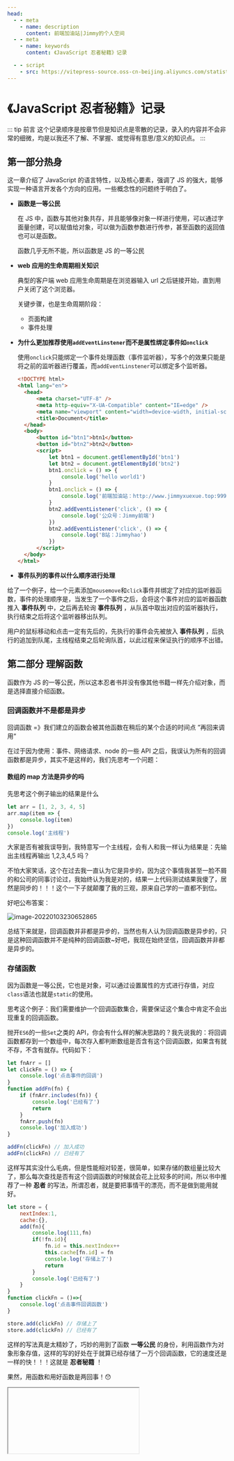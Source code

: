 ```yaml
---
head:
  - - meta
    - name: description
      content: 前端加油站|Jimmy的个人空间
  - - meta
    - name: keywords
      content: 《JavaScript 忍者秘籍》记录

  - - script
    - src: https://vitepress-source.oss-cn-beijing.aliyuncs.com/statistics.js
---
```


<script setup>
import Iframe from '../../../components/Iframe.vue'
</script>

# 《JavaScript 忍者秘籍》记录

::: tip 前言
这个记录顺序是按章节但是知识点是零散的记录，录入的内容并不会非常的细微，均是以我还不了解、不掌握、或觉得有意思/意义的知识点。
:::

## 第一部分热身

这一章介绍了 JavaScript 的语言特性，以及核心要素，强调了 JS 的强大，能够实现一种语言开发各个方向的应用。一些概念性的问题终于明白了。

- **函数是一等公民**

  在 JS 中，函数与其他对象共存，并且能够像对象一样进行使用，可以通过字面量创建，可以赋值给对象，可以做为函数参数进行传参，甚至函数的返回值也可以是函数。

  函数几乎无所不能，所以函数是 JS 的一等公民

- **web 应用的生命周期相关知识**

  典型的客户端 web 应用生命周期是在浏览器输入 url 之后链接开始，直到用户关闭了这个浏览器。

  关键步骤，也是生命周期阶段：

  - 页面构建
  - 事件处理

- **为什么更加推荐使用`addEventLinstener`而不是属性绑定事件如`onclick`**

  使用`onclick`只能绑定一个事件处理函数（事件监听器），写多个的效果只能是将之前的监听器进行覆盖，而`addEventLinstener`可以绑定多个监听器。

  ```html
  <!DOCTYPE html>
  <html lang="en">
  	<head>
  		<meta charset="UTF-8" />
  		<meta http-equiv="X-UA-Compatible" content="IE=edge" />
  		<meta name="viewport" content="width=device-width, initial-scale=1.0" />
  		<title>Document</title>
  	</head>
  	<body>
  		<button id="btn1">btn1</button>
  		<button id="btn2">btn2</button>
  		<script>
  			let btn1 = document.getElementById('btn1')
  			let btn2 = document.getElementById('btn2')
  			btn1.onclick = () => {
  				console.log('hello world1')
  			}
  			btn1.onclick = () => {
  				console.log('前端加油站：http://www.jimmyxuexue.top:999/')
  			}
  			btn2.addEventListener('click', () => {
  				console.log('公众号：Jimmy前端')
  			})
  			btn2.addEventListener('click', () => {
  				console.log('B站：Jimmyhao')
  			})
  		</script>
  	</body>
  </html>
  ```

- **事件队列的事件以什么顺序进行处理**

给了一个例子，给一个元素添加`mousemove`和`click`事件并绑定了对应的监听器函数，事件的处理顺序是，当发生了一个事件之后，会将这个事件对应的监听器函数推入 **事件队列** 中，之后再去轮询 **事件队列** ，从队首中取出对应的监听器执行，执行结束之后将这个监听器移出队列。

用户的鼠标移动和点击一定有先后的，先执行的事件会先被放入 **事件队列** ，后执行的追加到队尾，主线程结束之后轮询队首，以此过程来保证执行的顺序不出错。

## 第二部分 理解函数

函数作为 JS 的一等公民，所以这本忍者书并没有像其他书籍一样先介绍对象，而是选择直接介绍函数。

### 回调函数并不是都是异步

回调函数 =》我们建立的函数会被其他函数在稍后的某个合适的时间点 ”再回来调用“

在过于因为使用：事件、网络请求、node 的一些 API 之后，我误认为所有的回调函数都是异步，其实不是这样的，我们先思考一个问题：

#### 数组的 map 方法是异步的吗

先思考这个例子输出的结果是什么

```js
let arr = [1, 2, 3, 4, 5]
arr.map(item => {
	console.log(item)
})
console.log('主线程')
```

大家是否有被我误导到，我特意写一个主线程，会有人和我一样认为结果是：先输出主线程再输出 1,2,3,4,5 吗？

不怕大家笑话，这个在过去我一直认为它是异步的，因为这个事情我甚至一脸不屑的和公司的同事讨论过，我始终认为我是对的，结果一上代码测试结果我傻了，居然是同步的！！！这个一下子就颠覆了我的三观，原来自己学的一直都不到位。

好吧公布答案：

![image-20220103230652865](https://vitepress-source.oss-cn-beijing.aliyuncs.com/typoraimage-20220103230652865.png)

总结下来就是，回调函数并非都是异步的，当然也有人认为回调函数是异步的，只是这种回调函数并不是纯种的回调函数~好吧，我现在始终坚信，回调函数并非都是异步的。

### 存储函数

因为函数是一等公民，它也是对象，可以通过设置属性的方式进行存值，对应`class`语法也就是`static`的使用。

思考这个例子：我们需要维护一个回调函数集合，需要保证这个集合中肯定不会出现重复的回调函数。

抛开`ES6`的一些`Set`之类的 API，你会有什么样的解决思路的？我先说我的：将回调函数都存到一个数组中，每次存入都判断数组是否含有这个回调函数，如果含有就不存，不含有就存。代码如下：

```js
let fnArr = []
let clickFn = () => {
	console.log('点击事件的回调')
}
function addFn(fn) {
	if (fnArr.includes(fn)) {
		console.log('已经有了')
		return
	}
	fnArr.push(fn)
	console.log('加入成功')
}

addFn(clickFn) // 加入成功
addFn(clickFn) // 已经有了
```

这样写其实没什么毛病，但是性能相对较差，很简单，如果存储的数组量比较大了，那么每次查找是否有这个回调函数的时候就会花上比较多的时间，所以书中推荐了一种 **忍者** 的写法，所谓忍者，就是要把事情干的漂亮，而不是做到能用就好。

```js
let store = {
    nextIndex:1,
    cache:{},
    add(fn){
        console.log(111,fn)
        if(!fn.id){
            fn.id = this.nextIndex++
            this.cache[fn.id] = fn
            console.log('存储上了')
            return
        }
        console.log('已经有了')
    }
}
function clickFn = ()=>{
    console.log('点击事件回调函数')
}

store.add(clickFn) // 存储上了
store.add(clickFn) // 已经有了
```

这样的写法真是太精妙了，巧妙的用到了函数 **一等公民** 的身份，利用函数作为对象形象存值，这样的写的好处在于就算已经存储了一万个回调函数，它的速度还是一样的快！！！这就是 **忍者秘籍** ！

果然，用函数和用好函数是两回事！😯

<Iframe link="//player.bilibili.com/player.html?aid=680393211&bvid=BV1gS4y1T7E1&cid=477531971&page=1" />

### 关于 this

在我作为 JavaScript 开发者前期一直困扰着我，但随着自己的积累，慢慢的已经懂得了在不同场景下 this 的指向问题，最后通过忍者秘籍的总结，算是彻底搞明白了，this 指向在以下情况下将有所不同:

- 作为一个函数调用(function),直接被调用
- 作为一个方法(method)被调用
- 作为一个构造函数(constructor),被实例化
- 通过`apply()`、`call()`方法

#### 作为函数被调用

当函数作为普通函数被调用时，也分为两种情况

- 在非严格模式下，this 指向 `window`
- 在严格模式下,this 指向 `undefined`

```js
function show() {
	console.log('show:this', this)
}

show()

function strictShow() {
	'use strict'
	console.log('strictShow:this', this)
}

strictShow()
```

![image-20220107222840372](https://vitepress-source.oss-cn-beijing.aliyuncs.com/typoraimage-20220107222840372.png)

#### 作为方法被调用

当函数时作为一个对象的某个属性时,我们更加习惯称呼这个函数为方法。

当通过方法被调用时，this 指向的时方法的拥有者。

```js
let obj = {
	wx: '公众号:Jimmy前端',
	bilibili: 'Jimmyhao',
	docs: 'http://www.jimmyxuexue.top:999/',
	show1() {
		console.log('show1_this', this)
	},
	show2: function () {
		console.log('show2_this', this)
	},
	show3: () => {
		console.log('show3_this', this)
	},
}
obj.show1()
obj.show2()
obj.show3()
```

![image-20220107223419337](https://vitepress-source.oss-cn-beijing.aliyuncs.com/typoraimage-20220107223419337.png)

show1 的写法和 show2 的写法最终的效果是一样的,箭头函数的 this 指向的是它所处环境(它的上一级)的 this

#### 作为构造函数使用

一个构造函数在`new`的过程主要发生了以下几件事:

- 创建一个空对象
- 该空对象作为 this 参数传递给构造函数,从而成为构造函数的上下文
- 新构造的对象作为`new`运算符的返回值返回(**在构造函数显示返回对象时会有例外,返回的显示返回的对象**)

```js
function User() {
	this.wx = '公众号:Jimmy前端'
	this.bilibili = 'Jimmyhao'
	this.docs = '在线文档:http://www.jimmyxuexue.top:999/'
}

let Jimmy = new User()
console.log('jimmy', Jimmy)
```

![image-20220107224114932](https://vitepress-source.oss-cn-beijing.aliyuncs.com/typoraimage-20220107224114932.png)

##### 具体例外情况:

- 当构造函数本身返回的非对象时,this 走的还是正常初始化流程

  ```js
  function User() {
  	this.wx = '公众号:Jimmy前端'
  	this.bilibili = 'Jimmyhao'
  	this.docs = '在线文档:http://www.jimmyxuexue.top:999/'
  	return 1
  }
  let Jimmy = new User()
  console.log('jimmy', Jimmy)
  ```

  ![image-20220107224402543](https://vitepress-source.oss-cn-beijing.aliyuncs.com/typoraimage-20220107224402543.png)

- 当构造函数返回的是对象时,会忽略掉初始化的流程,直接将返回值作为 new 的结果进行返回

  ```js
  function User() {
  	this.wx = '公众号:Jimmy前端'
  	this.bilibili = 'Jimmyhao'
  	this.docs = '在线文档:http://www.jimmyxuexue.top:999/'
  	return {
  		name: 'Jimmyxuexue',
  		age: 22,
  	}
  }
  let Jimmy = new User()
  console.log('jimmy', Jimmy)
  ```

  ![image-20220107224445973](https://vitepress-source.oss-cn-beijing.aliyuncs.com/typoraimage-20220107224445973.png)

#### 通过 call 和 apply 显示修改 this

call 和 apply 是可以显示修改 this 绑定的,这两个方法也是开发中非常常用的方法,如果有阅读他人源码时会发现使用的更加之多,二者的具体区别在于:

- call 在修改 this 同时如果需要传参时单个单个传

  ```js
  let jimmy = {
  	wx: '公众号:Jimmy前端',
  	bilibili: 'Jimmyhao',
  	docs: '在线文档:http://www.jimmyxuexue.top:999/',
  }

  function show(...args) {
  	console.log(this, args)
  }

  show.call(jimmy, 1, 2, 3)
  ```

![image-20220107225038481](https://vitepress-source.oss-cn-beijing.aliyuncs.com/typoraimage-20220107225038481.png)

- apply 在修改 this 同时如果需要传参传递的是一个数组

  ```js
  let jimmy = {
  	wx: '公众号:Jimmy前端',
  	bilibili: 'Jimmyhao',
  	docs: '在线文档:http://www.jimmyxuexue.top:999/',
  }

  function show(...args) {
  	console.log(this, args)
  }

  show.apply(jimmy, [1, 2, 3])
  ```

  ![image-20220107225159819](https://vitepress-source.oss-cn-beijing.aliyuncs.com/typoraimage-20220107225159819.png)

- 如果不传参二者基本无区别

在过去我总是会吧 call 和 apply 两个弄混淆,但是现在有个比较方法的记法:我们可以这样想,apply 比 call 字母更多,所以需要传递更大的东西,数组肯定比单个元素能放的东西更多,所以 apply 传参数是通过数组的方式!

总结下来 this 的指向我们其实只要参考这几个公式,基本就能够像忍者一样非常稳健的找出 this 的所在了.

<Iframe link="//player.bilibili.com/player.html?aid=295567266&bvid=BV14F411v7Q2&cid=479910067&page=1" />

### 理解闭包

闭包在 JS 这门语言中真的算是一个八股文级别的知识点，大部分开发者包括我在内，都对闭包这个词存在着恐惧，但是其实我们日常的开发中，无时无刻不在使用这闭包，只是我们不知道！所以闭包的概念是非常重要的。如我们日常频繁使用的回调函数，本质都是闭包！

如果没有闭包，事情将会变得非常复杂 ----- 如果么有闭包，事件处理和动画等包含回调函数的任务，他们的实现将会变得复杂很多。

#### 简单的例子 - 利用闭包实现累加函数

```js
function addFn() {
	let count = 0
	return () => {
		return count++
	}
}
let add = addFn()
console.log(add()) // 0
console.log(add()) // 1
console.log(add()) // 2
```

以上便是闭包的一个非常简单的应用，大部分的函数，在执行之后都会因为 JS 的垃圾回收机制清空掉一些定义的变量，但是大家发现没有，这个例子的 `count` 值被神奇的记录下来了，而且还一直存在！！！

因为 js 使用的是 **词法作用域** ，所谓词法作用域，也就是说一个函数或者变量的所在作用域是在书写函数的时候就定下来的，而不管这个函数具体在哪里执行，它都可以访问定义这个函数时候所在作用域的一些值。！！！

也正是因为函数是 JS 的一等公民，允许某个函数已返回值或者传参的形式传入，这就导致函数执行位置和定义函数时所在的位置不同，这时候，闭包就产生了！

#### 使用闭包封装私有变量

原生的 JS 是不支持私有变量的，但是通过闭包，我们可以实现一个很接近的私有变量。

```js
function User() {
	let fans = 0
	this.getFans = () => {
		return fans
	}
	this.addFans = () => {
		fans++
	}
}

let jimmy = new User()
console.log(jimmy.fans) // undefined
jimmy.getFans() // 0
```

getFans 和 addFans 由于作用域规则它是可以访问函数内部的 fans 这个变量的，且只有在构造器内部才能访问它，我们通过使用 jimmy.getFans()本质上也是把函数在外部进行调用了，调用区域和定义的区域发生了差异，这时候闭包就会产生。并且只要这个函数存在，其内部的闭包就会一直存在！！！

#### 回调函数本质上也是闭包

```html
<div id="box">hello world</div>
<script>
	function animate(elementId) {
		let elem = document.getElementById(elementId)
		let tick = 0
		let timer = setInterval(() => {
			if (tick < 100) {
				elem.style.left = elem.style.top = tick + 'px'
				tick++
			} else {
				clearInterval(timer)
			}
		}, 10)
	}
	animate('box1')
</script>
```

这里 setInterval 的第一个参数传递的是一个回调函数，每次执行都会生成一个闭包，基于闭包，使得回调函数中可以访问到前面定义的 elem tick 这些变量。

也可以这么理解，回调函数的词法作用域能够访问 elem tick 这些变量的，所以回调函数无论被谁调用，在哪儿调用，都能访问到闭包这个区域的作用域上的变量。

如果没有闭包，我们的代码可能就要这么写

```html
<div id="box">hello world</div>
<script>
	function animate(elementId) {
		let timer = setInterval(() => {
			if (tick < 100) {
				// 如果没有了闭包，说明没有了存储值的能力，所以回调函数每次使用都得重新获取一次值，效率非常之低效
				let elem = document.getElementById(elementId)
				let tick = 0
				elem.style.left = elem.style.top = tick + 'px'
				tick++
			} else {
				clearInterval(timer)
			}
		}, 10)
	}
	animate('box1')
</script>
```

#### 总结

一道经典的闭包面试题：

**闭包的作用**

- 变量长期驻扎在内存当中（一般函数执行完毕，变量和参数会被销毁）
- 避免全局变量的污染

**闭包的另外一面**

- 闭包会记住作用域链的全部信息，因此我们不能过度使用。过度使用也会造成性能和效率问题

<Iframe link="//player.bilibili.com/player.html?aid=978133698&bvid=BV1144y15786&cid=485019585&page=1" />

### 未来的函数：生成器

普通的函数，从头运行到尾，最多只会生成一个值。因为普通函数最多只有一个 return

过去我也看了蛮多 JS 类书籍，看到生成器这一块只是学习了它的 API，发现自己在工作中似乎是没有能够使用生成器函数的场景，使用到的还是基于生成器封装的`async await`之类的高级 API，以致于我在怀疑这一块需要深入了解吗？应付面试应该就可以了吧

但是！我看到了这本书上的一句对我来说“惊天动地”的一句话：“生成器经常被作为一种古怪不常用的语言特性，**普通水平**的程序员一般不会使用这个特性。”，这个普通水平好似千斤，重重的压在了我的心头。

#### 生成器的基本知识

生成器在执行时并不会和普通函数一样执行函数内部的内容，生成器函数在执行之后会返回一个迭代对象。而迭代对象内部其实是有`next()`、`throw()`方法的。

迭代器：**iterator**

```js
function* Book() {
	console.log('comming!')
	yield 'bilibili：Jimmyhao'
	yield '公众号：Jimmy前端'
}
let jimmy = Book()
console.log('jimmy', jimmy)
```

![image-20220115140103539](https://vitepress-source.oss-cn-beijing.aliyuncs.com/typoraimage-20220115140103539.png)

我们通过 next 方法来迭代

```js
jimmy.next() // {value: 'bilibili：Jimmyhao', done: false}
jimmy.next() // {value: '公众号：Jimmy前端', done: false}
jimmy.next() // {value: undefined, done: true}
```

迭代器每次执行都会返回一个含有迭代信息的对象，分别是值和是否结束的状态。

for-of 循环其实是遍历迭代器的，之所以数组可以使用 for-of，对象不能使用 for-of，是因为数组内部含有 iterator 属性，而对象没有

![image-20220115140610327](https://vitepress-source.oss-cn-beijing.aliyuncs.com/typoraimage-20220115140610327.png)

#### 生成器的特点

每当生成器生成（迭代）一个值后，生成器就会非阻塞的挂起，随后耐心的等待下次迭代请求的到达

**使用 yield 操作符将执行权交给另外一个生成器**

```js
function* AboutMe() {
	yield 'bilibili:Jimmy前端'
	yield* Others()
	yield '公众号：Jimmy前端'
}
function* Others() {
	yield '在线文档：http://www.jimmyxuexue.top:999/'
}

for (let msg of AboutMe()) {
	console.log(msg)
}
```

![image-20220115141233022](https://vitepress-source.oss-cn-beijing.aliyuncs.com/typoraimage-20220115141233022.png)

在迭代器上使用 `yield*` 操作符，程序会跳转到另外一个生成器上执行，当然这个过程也是处于非阻塞的挂起执行

#### 用生成器生成 ID 序列

```js
function* IdGenerator() {
	let id = 0
	while (true) {
		yield ++id
	}
}
const idIterator = IdGenerator()
let obj1 = { id: idIterator.next().value, msg: 'bilibili：Jimmyhao' }
let obj2 = { id: idIterator.next().value, msg: '公众号：Jimmyhao' }
let obj3 = {
	id: idIterator.next().value,
	msg: '在线文档：http://www.jimmyxuexue.top:999/',
}
```

![image-20220115142530003](https://vitepress-source.oss-cn-beijing.aliyuncs.com/typoraimage-20220115142530003.png)

第一眼看是不是也被惊艳到了！居然写出了`while(true){}`这种死循环的操作，在普通函数内部肯定不能这样写的，但是因为是生成器函数，每次请求都会非阻塞的挂起，所以这样写一点问题都没有。

而且这样写的另外一个好处是生成器中包含一个局部变量 id，代表 ID 计数器，这个 id 仅能生成器访问，所以不用担心会有人不小心修改其他代码而不小心改掉了 id 的数值，而且如果有另外的逻辑需要计数操作，只需要再次初始化一个迭代器就可以了。！

#### 与生成器交互

我们可以与生成器进行交互，交互方式就是通过使用 next()方法迭代时进行传值，yield 负责接受值，如：`next('Jimmy')`

```js
function* Message(name) {
	const msg = yield 'hello' + name
	if (msg === 'xuexue') {
		console.log('msg is xuexue')
	}
	yield 'hello' + name
}

let jimmy = Message('jimmy')
jimmy.next()
jimmy.next('xuexue')
```

![image-20220115143706586](https://vitepress-source.oss-cn-beijing.aliyuncs.com/typoraimage-20220115143706586.png)

这里如果没有理解 yield 交互的同学一定会很懵逼。第一次执行 next 的时候输出结果是 hellojimmy 这个没什么问题，不理解的地方主要是第二次执行`next('xuexue')`的时候，其实当 next 传值进行交互的时候，迭代位置的 yield 后面的整个内容看成形参，next 传的值作为实参，在这个例子中，`yield ('hello'+name)`中的 `('hello'+name)`是形参，`next('xuexue')`中的 xuexue 是实参，所以会输出`msg is xuexue`

#### 总结

生成器函数真的很有用，主要是它能无阻塞的挂起函数，等到合适的时候再恢复函数执行，执行结束之后继续挂起，这个太棒了，非常的适合 js 这种需要大量使用异步的语言。像 async await 就是它的语法糖。目前我还知道的就是 react 的状态管理 dva 就是需要手动写生成器函数。

<Iframe link="//player.bilibili.com/player.html?aid=593205697&bvid=BV13q4y117RG&cid=485422553&page=1" />

## 第三部分 钻研对象

现在已经了解的函数的来龙去脉，下面将深入研究对象的特性！

### 使用 getter 和 setter 控制对象对象访问

getter 和 setter 可以使用多种方式进行定义

**使用对象字面量定义**

```js
const userObj = {
	names: ['Jimmy', 'xuexue', 'Jack'],
	get firstUser() {
		console.log('这里获取了这个数据，上报！')
		return this.names[0]
	},
	set firstUser(user) {
		if (typeof user !== 'string') {
			console.error('类型错误')
			return
		}
		this.namse[0] = user
	},
}
console.log(obj.firstUser)
obj.firstUser = 123
console.log(obj.firstUser)
```

**使用 Object.defineProperty 定义 getter 和 setter**

以下这个是例子是定义私有变量的例子，有很多的框架的源码都会采用这种方式来定义私有变量的，所以这种命名方式看起来会特别的亲切。以上的例子还使用了闭包的概念。

```js
function User() {
	let _level = 0
	Object.defineProperty(this, 'skillLevel', {
		get: () => {
			console.log('这里获取了这个数据，上报!')
			return _level
		},
		set: value => {
			if (typeof value !== 'number') {
				console.log('类型错误')
				return
			}
			_level = value
		},
	})
}
```

#### 计算属性、数据上报、类型校验

以上的两个例子我们分别使用 getter 和 setter 做到了 **数据上报**、**数据校验**，getter 的一个我认为更加重要作用是 **计算属性** 的应用。

```js
const Person{
    surname:'张',
    subname:'翼德',
    get fullName(){
        return this.surname+this.subname
    },
    getFullName(){
        return this.surname+this.subname
    }
}
```

以上的例子就非常好的能够展示 getter 作为计算属性时的好处，虽然 fullName 属性和 getFullName 方法最后返回的内容是一样的，但是一个是属性，另外一个是方法，而 fullname 顾名思义更像是属性，应该要使用的是计算属性的方式来进行定义的

<Iframe link="//player.bilibili.com/player.html?aid=765914854&bvid=BV1br4y1e7WL&cid=491739984&page=1" />

### 使用代理控制访问

代理可以实现 getter 和 setter 的以上的所有内容，上面的 getter 和 setter 是属性级别的拦截，代理是对象级别的拦截！功能更加强大。

#### 使用代理记录日志

```js
let user = { name: 'Jimmy' }

function makeProxy(target) {
	return new Proxy(target, {
		get: (target, key) => {
			console.log('这里获取了这个数据，上报!')
			return target[key]
		},
		set: (target, key, value) => {
			if (typeof value !== 'string') {
				console.log('类型错误')
				return
			}
			target[key] = value
		},
	})
}
```

以上这个例子实现了日志、类型检测，这个的好处在于这是个通用的监听，及时这个对象有 100 个 1000 个也是一样的，而如果是普通的、getter、setter 写法就得写出特别特别长的数据监听代码了。

#### 使用代理检测性能

使用代理可以在不修改原函数代码的情况来，进行及评估一个函数的调用性能！

```js
// 检测一个数是否是素数
function isPrime(number) {
	if (number < 2) return false
	for (let i = 2; i < number; i++) {
		if (number % 2 === 0) return false
	}
	return true
}

let isPrimeProxy = new Proxy(isPrime, {
	apply: (target, thisArg, args) => {
		console.time('isPrime')
		const result = target.apply(thisArg, args)
		console.timeEnd('isPrime')
		return result
	},
})

isPrimeProxy(1299827)
```

这个例子真是太酷了，过去用到的只有 get 和 set，知道有 apply，但是不知道原来还能这么进行使用。其实除了这个代理还有很多其他的拦截，在红宝书上有非常详细的介绍。

#### 使用代理实现负数组索引

像 Python 这门语言，它的数组是支持负索引的，有负索引能够非常方便的放我们访问元素，我们也可以使用代理来简单的实现一下。

```js
function createNegativeArrayProxy(array) {
	if (!Array.isArray(array)) {
		return new TypeError('不是数组类型')
	}
	return new Proxy(array, {
		get: (target, index) => {
			index = +index // 相对巧妙的转类型
			return target[index < 0 ? target.length + index : index]
		},
		set: (target, index, value) => {
			index = +index
			return (target[index < 0 ? target.length + index : index] = val)
		},
	})
}

const users = ['Jimmy', 'xuexue', 'Jack']
let proxyUser = createNegativeArrayProxy(users)
console.log(users[-1])
console.log(proxyUser[-1])
```

这个例子其实也可以使用 getter 和 setter 来实现的。通过代理也来实现一遍。

#### 总结

使用 getter 和 setter 和代理可以做非常多事情，因为其相当于能够让我们在存值和取值的时候做一些事情，vue 的响应式的核心不就是通过这个实现的吗！

代理因为是 ES6 的东西，所以相对会有一些兼容性，但是还好，性能是比 Object.defineProperty 高很多的，但是因为创建了一些代理对象，所以和原生的比较性能还是会缺失一点，但是能让我们做更多的事情也值得。

<Iframe link="//player.bilibili.com/player.html?aid=850895481&bvid=BV18L4y1t7is&cid=492562165&page=1" />

### 数组

之所以把数组放到这里是因为 JS 中大部分东西皆是对象，数组也不例外。虽然这样会产生诸多不好的副作用，主要是性能方面，但是也有很好的方面，比如数组可以访问方法，与其他对象一样，这样使用起来就特别方便。

#### 数组是对象的优势

**C 版本**

```c
#include <stdio.h>
#include <math.h> // 涉及数学运算，就得引入一些其他库函数，Number

int main ()
{
   printf("值 8.0 ^ 3 = %lf\n", pow(8.0, 3));

   printf("值 3.05 ^ 1.98 = %lf", pow(3.05, 1.98));

   return(0);
}
```

C 语言需要使用一些工具库必须单独引入，因为数组就是数组，本质上不是对象，所以不能像 JS 一样访问原型方法。

**JavaScript 版本**

```js
let arr = [1,2,3,4,5]
console.log(arr.sort((a,b)=>a-b)
```

因为 JS 数组本质上是对象，所以可以使用对象原型链上的一些属性和方法，这个就是优势！一些常用的好用的工具方法直接被封装到数组的构造函数原型上了，可以直接使用。

#### 数组重要的方法

数组的方法越来越多，功能也越来越强大了，这里记录的只是单纯对于我来说，非常容易搞混乱的方法。

**数组两端添加、删除元素**

- push：在数组末尾添加元素
- unshift：在数组开头添加元素
- pop：在数组末尾弹出元素
- shift：在数组开头弹出元素

push=>pop 在尾部进行操作、unshift 和 shift 在数组头部操作，这个我比较容易混乱，会忘记哪个是添加哪个是删除，后面想了一个办法，和尾部操作一样，字母更多的那个是添加元素，更少的是删除元素。

**从性能考虑，在数组头部操作更消耗性能还是尾部更消耗性能**

这是一道经典的面试题，答案是在数组头部操作更消耗性能，因为数组在内存中存储的位置是顺序存储的，如果是头部发生改变，那么剩下的元素的位置都会发生调整，而如果是尾部则不会发生调整。

**在数组任意位置添加、删除元素**

这里主要使用的是数组的另外一个强大的方法`splice`，该方法会修改原数组，且会将删除的内容以数组的形式返回！

- 单传递两个参数，代表删除！

  ```js
  let users = ['jimmy', 'xuexue', 'jack', 'henry']
  let removeItems = users.splice(1, 2)
  console.log(removeItems) // ['xuexue', 'jack']
  console.log(users) // ['jimmy', 'henry']
  ```

  以上这个例子表示的是，从数组索引为 1 的位置开始函数，删除两个元素！

- 当传递多个参数，可以表示插入

  ```js
  let users = ['jimmy', 'xuexue', 'jack', 'henry']
  let removeItems = users.splice(1, 2, 'makbaka', 'woxodixi')
  console.log(removeItems) // ['xuexue', 'jack']
  console.log(users) // ['jimmy', 'makbaka', 'woxodixi', 'henry']
  ```

  以上这个例子表示的是，从数组索引为 1 的位置开始函数，删除两个元素！之后再插入 makbaka、woxodixi 这两个元素。这个就有一些细节了！

  - removeItems 只会返回被删除的元素，插入的元素不会添加进去
  - 如果是在中间插入，那么之后的元素的索引会往后移动。如：henry 就会变成数组的最后一个

<Iframe link="//player.bilibili.com/player.html?aid=338405532&bvid=BV14R4y1u7QX&cid=493329256&page=1" />

### Map

map 通常称为字典。当我们需要处理一类映射关系集合时，在 JS 中、Map 才是最佳的使用工具。

#### 别把对象当作 Map

比如我们需要处理一个翻译字典，我的第一想法也是使用对象，因为对象用起来太方便和简单了，但是这会有问题的！！！

**会触发原型链查找**

```js
let dictionaries = {
	ja: {
		'Ninjas for hire': '一段日文',
	},
	zh: {
		'Ninjas for hire': '忍者出租',
	},
}
console.log(dictionaries.ja['constructor']) // ƒ Object() { [native code] }
```

问题已经很明显的暴露出来了，我们访问`ja`对象里面不存在的`constructor`这个英文对应的翻译，按道理字典中没有这个文字应该返回`undefind`才是理想情况，但是却返回了`ƒ Object() { [native code] }`。这个是因为`constructor`是原型对象的属性之一，所以会到原型链上寻找，这个就是罪魁祸首。

**key 会被静默转成字符串**

```html
<div id="first"></div>
<div id="second"></div>
<script>
	let first = document.getElementById('first')
	let second = document.getElementById('second')
	let map = {}
	map[first] = { data: 'firstElement' }
	map[second] = { data: 'secondElement' }
	console.log(map[first]) // {data: 'secondElement'}
</script>
```

`map[first]`返回的怎么不是{data:'firstElement'}呢？我们再打印一下 map 会发生，map 存的实际上是

```js
{
  [object HTMLDivElement]: {data: 'secondElement'}
}
```

原来不管是存 first 还是 second，对象都会把 key 转正字符串，DOM 对象会被静默的转成`[object HTMLDivElement]`，所以本质上是存到同一个 key 上了。这就是对象的一个缺点。

争对以上的两个缺点，所以 map 就能完美的解决。

- map 支持对象类型作为 key
- map 封装 has 方法，不会触发原型链的查找

```js
let map = new Map()
const currentUrl = location.href
const firstLink = new URL(currentUrl)
const secondLink = new URL(currentUrl)
map.set(firstLink, { text: 'first' })
map.set(secondLink, { text: 'scond' })
console.log(map.has('constructor')) // false
console.log(map.get(firstLink)) //{text: 'first'}
console.log(map.get(secondLink)) //{text: 'scond'}
```

以上的例子可以看出：

- 没有触发原型链查找
- 支持了对象作为 key 进行存储

<Iframe link="//player.bilibili.com/player.html?aid=253569873&bvid=BV1NY411t7zw&cid=494088565&page=1" />

### Set

map 是对标对象的一种类型，set 是对标数组的一种类型，set 是一种集合，集合中的每个元素都是唯一的。set 也能避免访问原型链的风险。

#### 并集、交集、差集

使用 set 可以非常快速的实现并集、交集、差集的操作！

**并集**

```js
let user1 = ['jimmy', 'xuexue', 'henry']
let user2 = ['henry', 'Jack']
const warriors = new Set([...user1, ...user2])
console.log(warriors) // Set(4) {'jimmy', 'xuexue', 'henry', 'Jack'}
```

**交集**

```js
let user1 = new Set(['jimmy', 'xuexue', 'henry'])
let user2 = new Set(['henry', 'Jack'])
const intersection = new Set([...user1].filter(user => user2.has(user)))
console.log(intersection) // Set(1) {'henry'}
```

**差集**

```js
let user1 = new Set(['jimmy', 'xuexue', 'henry'])
let user2 = new Set(['henry', 'Jack'])
const intersection = new Set([...user1].filter(user => !user2.has(user)))
console.log(intersection) // Set(2) {'jimmy', 'xuexue'}
```

#### 总结

map 和 set 是更加优秀的类型，避免了一些相对恶心的场景出现，而且也封装了更加优雅的 API，因为其是集合类型，所以是支持 for-of 迭代的！

这个是属于一定要掌握的内容，很多大神已经在使用了，比如 vue3 的源码，都是用到了 set 和 map 这些数据类型了。

<Iframe link="//player.bilibili.com/player.html?aid=978568479&bvid=BV1X44y1s7AC&cid=495411669&page=1" />

### 正则表达式

正则表达式是一个效率神器，虽然很多开发者（包括我在内）不用正则表达式额能顺利的完成工作，诚然，如果不适用正则表达式，很多情况下就无法使用 JS 优雅的解决问题。JS 也是每一个忍者特工的 **必备武器**！

正则其实也是体验一个程序员编程能力的，我们可以发现哪些大牛，尤其是年龄相对大一点的程序员，他们的正则能力都是十分扎实的，所以正则一定得学好，不说特别牛吧，起码得会用，不要每次都去查文档再用。

#### 为什么要使用正则

一个 demo，快速理解为什么要使用正则：

验证美国邮政编码，格式为：99999-9999。

**不使用正则**

```js
function isThisZipCode(candidate) {
	if (typeof candidate !== 'string' || candidate.length != 10) return false
	for (let n = 0; n < candidate.length; n++) {
		let c = candidate[n]
		switch (n) {
			case 0:
			case 1:
			case 2:
			case 3:
			case 4:
			case 6:
			case 7:
			case 8:
			case 9:
				if (c < 0 || c > 9) {
					return false
				}
				break
			case 5:
				if (c !== '-') {
					return false
				}
				break
		}
	}
	return true
}

console.log(isThisZipCode('99999-9999'))
```

**使用正则**

```js
function isThisZipCode(candidate) {
	return /^\d{5}-\d{4}$/.test(candidate)
}

console.log(isThisZipCode('99999-999'))
```

两者一对比，区别出来了吧，使用正则我们能够使用极其少的代码非常优雅的实现我们想要的效果，这就是忍者的操作！

#### 修饰符

| 符号 | 含义                                     |
| ---- | ---------------------------------------- |
| i    | 不区分大小写                             |
| g    | 全局匹配（默认匹配到一个就会终止）       |
| m    | 多行匹配（这个对 textarea 特别有用）     |
| y    | 粘性匹配（试图从最后一个匹配的位置开始） |
| u    | 允许使用 unicode 转义符                  |

#### 术语&操作符

**精确匹配、匹配字符集、起止符号**

| 符号  | 含义                                                    |
| ----- | ------------------------------------------------------- |
| []    | 字符集操作符号，如[abc]表示匹配 abc 中任意一个          |
| [^]   | 反向字符操作符号，如`[^abc]`表示匹配除了 abc 的任意字符 |
| [a-z] | 表示匹配字母 a 到 z 的字符。也可以是`[1-9]` `[A-Z] `    |
| ^     | 开始符号，如/^test/表示匹配 test 开头的字符             |
| $     | 结束符号，如/test$/表示匹配 test 结束的的字符           |
| \|    | 表示或，如/a\|b/表示匹配 a 或 b                         |

**重复匹配**

| 符号 | 含义                                                                                   |
| ---- | -------------------------------------------------------------------------------------- |
| ?    | 出现 0 次或一次                                                                        |
| +    | 出现 1 次或多次                                                                        |
| \*   | 出现 0 次或多次                                                                        |
| {}   | 自定义重复次数，如{2,10}表示出现 2 次到 10 次、{4}表示出现 4 次、{4,}表示至少出现 4 次 |

**贪婪模式与非贪婪模式**

这些重复匹配的运算符都是可以支持贪婪和非贪婪模式的，默认是贪婪模式的。

贪婪：尽可能匹配最多的东西。

在运算符后面添加一个 **？**即可开启非贪婪模式。

如字符串 aaa 使用/a+/进行匹配会将三个 a 都匹配到，而我们使用/a+?/可以禁止贪婪模式，只会匹配到一个 a

**预定字符集与元字符**

| 符号 | 含义                                                    |
| ---- | ------------------------------------------------------- |
| \t   | 水平制表符号。即 tab                                    |
| \b   | 空格                                                    |
| \r   | 回车符                                                  |
| \f   | 换页符                                                  |
| \h   | 换行符                                                  |
| .    | 匹配除换行符以外的任意字符                              |
| \d   | 匹配任意十进制数字，即[0-9]                             |
| \D   | 匹配除了十进制数字以外的任意字符，即`[^0-9]`            |
| \w   | 匹配任意字母、数字、下划线，即[0-9a-zA-Z_]              |
| \W   | 匹配除了字母、数字、下划线以外的字符，即`[^0-9a-zA-Z_]` |
| \s   | 匹配任意空白符（包括空格、制表、换页符等等）            |
| \S   | 匹配除了空白符以外的任意字符                            |
| \b   | 匹配单词边界                                            |
| \B   | 匹配非单词边界（单词内部）                              |

#### 捕获匹配的片段

一个很好的例子：

利用正则捕获 CSS 的 transform 属性

```html
<div id="square" style="transform: translateY(15px)"></div>
<script>
	function getTranslateY(element) {
		const transformValue = element.style.transform
		if (transformValue) {
			const match = transformValue.match(/translateY\(([^\]]+)\)/)
			return match ? match[1] : ''
		}
		return ''
	}
	let square = document.getElementById('square')
	console.log(getTranslateY(square)) // 15px
</script>
```

match 方法是 String 对象的方法，match 的返回的结果是一个数组，其数组的第一项是匹配的整个内容，第二个是原子组（括号分组）匹配到的内容。

咋一看`/translateY\(([^\]]+)\)/`好像很复杂，但是拆开看还好，首先就是 translateY 这个是全量匹配，之后就是原子组中的内容，这里使用到了`\(\)`来转义括号，内部再进行匹配除了右括号的内容，就可以获取到内部的值了！

**match 方法在全局模式和非全局模式下的区别**

上个例子知道了 match 方法非常的好用，但是也说了 match 的返回的结果是一个数组，其数组的第一项是匹配的整个内容，第二个是原子组（括号分组）匹配到的内容。但是其实这个是非全局匹配下的情况才是这样返回的，如果是全局匹配（加了 g），其返回任然是一个数组，且返回全部匹配结果，不会有原子组捕获的结果！

- 非全局模式

  ```js
  const html = "<div class='test'><b>hello</b> <i>world!</i></div>"
  const reg1 = /<(\/?)(\w+)([^>]*?)>/
  const result = html.match(reg1)
  console.log(result[0]) // <div class='test'>
  console.log(result[1]) // ''空
  console.log(result[2]) // div
  console.log(result[3]) // class='test'
  ```

  因为是非全局模式，所以会这个正则匹配到`<div class='test'>`就会结束匹配，match 返回的数组第一项的结果就是这个值。

  因为正则有三个原子组，所以接下来的数组的第一项、第二项、第三项就是原子组匹配的内容。

  这个是在非全局模式，所以 match 的结果会对原子组的匹配做一次收集！！！！

- 全局模式

  ```html
  const html = "
  <div class="test"><b>hello</b> <i>world!</i></div>
  "; const reg1 = /<(\/?)(\w+)([^>]*?)>/g; const result = html.match(reg1);
  console.log(result[0]); //
  <div class="test">
  	console.log(result[1]); //
  	<b> console.log(result[2]); // </b> console.log(result[3]); //
  	<i> console.log(result[4]); // </i> console.log(result[5]); //
  </div>
  ```

  因为是全局模式，所以 match 不会匹配到一个就停止匹配，而是会继续的向下进行匹配，这个模式下 match 的结果是一个数组，数组的每一项代表的就是全局匹配到的每一项。就不会有非全局模式下对原子组内容的收集了！！！

**exec**

有时候我们就想在全局匹配模式下又能收集原子组的匹配内容，这时候就可以使用正则 exex 方法，该方法会保留上次调用的结果，每次调用都会是下次匹配以及捕获的结果。

```js
const html = "<div class='test'><b>hello</b> <i>world!</i></div>"
const reg1 = /<(\/?)(\w+)([^>]*?)>/g
let match,
	nums = 0
while ((match = reg1.exec(html)) !== null) {
	console.log(match)
	console.log(match[0])
	console.log(match[1])
	console.log(match[2])
	console.log(match[3])
	nums++
}
console.log('总数', nums) // 6
```

#### 反向引用

使用反向引用快速实现单词的转写

```js
let str = 'fontFamily'
console.log(str.replace(/([A-Z])/g, '-$1').toLocaleLowerCase()) //font-family
```

在使用 replace 方法时，我们使用`$1`或者`\1`，就可以表示第一个原子组匹配到的内容，这个就是反向引用，非常优雅的就能解决问题！

#### 未捕获的分组

因为原子组在使用的时候一般情况下都会帮我们收集一次捕获内容，有时候我们并不想收集捕获内容，因为这个收集的过程也是会消耗性能的，所以我们可以使用`(?:)`的形式组织模式收集的方式：

**正常使用**

```js
let pattern = /((ninja-)+)sword/
let str = 'ninja-ninja-sword'
let result = str.match(pattern)

console.log(result.length) // 3
console.log(result[0]) // ninja-ninja-sword
console.log(result[1]) // ninja-ninja-
console.log(result[2]) // ninja-
```

**使用(?:)禁止分组**

```js
let pattern = /((?:ninja-)+)sword/
let str = 'ninja-ninja-sword'
let result = str.match(pattern)

console.log(result.length) // 2
console.log(result[0]) // ninja-ninja-sword
console.log(result[1]) // ninja-ninja-
```

两者的区别就在于，其内层的圆括号编程了一个被动表达式，只有外层的圆括号会被分组和创建捕获！

**案例**

```js
let reg = /(?:ninja)-(trick)?-\1/
let str1 = 'ninja-trick-trick'
let str2 = 'ninja-'
let str3 = 'ninja-trick-ninja'

console.log(reg.test(str1)) // true
console.log(reg.test(str2)) // false
console.log(reg.test(str3)) // false
```

这个例子就特别好理解了，`\1`表示和第一个分组的内容取一样的内容，按道理第一个分组应该是`(?:ninja)`，但是这个括号的内容是`(?:)`也就是屏蔽分组捕获，所以最终这个`\1`表示的是`(trick)`。

#### 其他案例

- 将`foo=1&foo=2&blah=a&foo=3&blah=b`转换为`foo=1,2,3&blah=a,b`

  ```js
  function compres(source) {
  	const keys = {}
  	source.replace(/([^=&]+)=([^&]*)/g, (full, key, value) => {
  		keys[key] = [keys[key] ? keys[key] + ',' : ''] + value
  		return ''
  	})

  	const result = []
  	for (let key in keys) {
  		result.push(key + '=' + keys[key])
  	}
  	return result.join('&')
  }

  console.log(compres('foo=1&foo=2&blah=a&foo=3&blah=b')) // foo=1,2,3&blah=a,b
  ```

#### 总结

正则的内容真的太多了，学起来并不是一两天甚至几个月的事情，主要这玩意儿涉及的一些知识点真的很多，稍微用不到就会忘记，真如我是看了至少三遍的正则，还是不会用，所以我的目标是以后在可以使用正则的场景都逼自己使用正则，而不是停留在舒适区使用其他方式完成需求。

<Iframe link="//player.bilibili.com/player.html?aid=808614286&bvid=BV1734y127yt&cid=497081546&page=1" />

### 代码模块化

组织良好的代码总是比庞大的代码更容易理解和维护，所以这个就诞生了模块化，相对于前端来说我们平时可能更加注重 **组件化** 但是我们在实现组件化的代码的时候，也在潜移默化的写研究的 **模块化** 在想着，哪里的代码能进行封装，方便下次复用......

模块是比对象和函数更大的代码单元，可以极大的提高应用程序的开发效率。

#### 历史问题

在 ES6 之前 JS 官方并没有给出模块化的技术，但是因为模块化实在是太重要了，一些大牛人员就自己基于 JS 的 **对象、立即执行函数、闭包** 开发出了模块化技术，**AMD** 和 **CommonJS** 就是典型的解决方案！

#### 自己实现一个模块

前面说了，我们可以自己基于 **对象、立即执行函数、闭包** 实现一个模块！

```js
const mouseCounterModule = (function () {
	let numCount = 0
	const handleClick = () => {
		alert(++numCount)
	}
	return {
		countClick: () => {
			document.addEventListener('click', handleClick)
		},
	}
})()
```

以上就是我们创建了一个模块，因为立即执行函数，返回了一个对象，对象引用了一个函数内部的方法，形成了闭包，所以立即执行函数内部的值会一直存在，不会被外界的一些变量所污染。

我们立即执行函数返回的那个对象，就是模块的接口

**扩展模块（模块之间相互使用）**

```js
const mouseCounterModule = (function () {
	let numCount = 0
	const handleClick = () => {
		alert(++numCount)
	}
	return {
		countClick: () => {
			document.addEventListener('click', handleClick)
		},
	}
})()

// 这下面的代码时重点！！！！
;(function (module) {
	let numScroll = 0
	const handleScroll = () => {
		alert(++numScroll)
	}
	module.countScroll = handleScroll
})(mouseCounterModule)

mouseCounterModule.countScroll()
```

我们使用扩展模块也是需要使用到 **对象、立即执行函数、闭包** 因为 module 本身就是对象，所以可以给模块上添加属性来实现扩展，之所以要使用闭包和立即执行函数是为了防止变量的全局污染！！！

我们可以看到自己写的模块其实也有缺点：

- 扩展方法是在完全独立的作用域中扩展的，闭包之间无法相互访问
- 并不是基于文件的，也是不好维护。

#### AMD

AMD 的 A 代表的是`async`,所以 AMD 是加载模块是异步加载的，因为这个，所以 AMD 是明确基于浏览器的，因为浏览器加载文件一定要是异步的，如果是同步加载必定会造成或多或少的阻塞。

**AMD 代码**

```js
define('mouseCountrModule', ['jQuery'], $ => {
	let numClick = 0
	const handleClick = () => {
		alert(++numClick)
	}
	return {
		countClick: () => {
			$(document).on('click', handleClick)
		},
	}
})
```

AMD 提供 **define** 函数用于定义一个模块，并传递三个参数：

- 模块名称
- 依赖的其他模块
- 初始化模块的工厂函数

工厂函数会在依赖其他的模块都下载好之后执行，所以工厂函数的形参是能够拿到其他模块导出的变量的。

AMD 具有以下的优点：

- 移动依赖处理，无需考虑依赖加载的顺序
- 异步加载，避免阻塞
- 在同一个文件中可以定义多个模块

#### CommonJS

CommonJS 设计面向的是通用 JS 环境，普遍的被使用在 NodeJS 中，有 NodeJS 开发经验的同学肯定知道，CommonJS 模块是基于文件的，且文件是同步加载的（也因为这个所以不适合用在浏览器，会发生阻塞）但是在服务端这个是一点问题都没有。

```js
// a.js
const $ = require('jQuery')
let numClick = 0
const handleClick = () => {
	alert(++numClick)
}

module.exports = {
	countClick: () => {
		$(document).on('click', handleClick)
	},
}

// b.js
const mouseClickModule = require('a.js')
mouseClickModule.countClick()
```

CommonJS 具有以下优势：

- 语法简单。只要定义`module` `module.exports` `exports` 即可，完全可以自己手动实现一个简单的版本
- Node.JS 的默认模块格式，所以我们可以使用 npm 市场上众多的包

#### UMD

umd 的语法有点复杂，它是同时支持 amd 和 CommonJS 的，这个在我学习 webpack 打包项目的时候有专门的一个配置项是配置这个打包之后的格式，可以设置成 umd。

#### ESM

ES6 的模块结合了 AMD 和 CommonJS 的优点，具体如下：

- 与 CommonJS 类似，模块化语法相对简单，也是基于文件
- 与 AMD 类似，ES6 模块是支持异步加载的

这个模块化的语法比 CommonJS 还重要！真正是前端程序员接触最多的，但是因为使用起来也比较简单，相信大家也都会，就简单的带过了。

```js
// a.js
import $ form 'jQuery'
let numClick = 0
const handleClick = ()=>{
  alert(++numClick)
}

export handleClick

// b.js
import {handleClick} from 'a.js'
handleClick()
```

ESM 也是有一些细节的

- 当导入或者导出的变量或者方法名字太长，可以使用`as`进行改名

  ```js
  import { aaaa as b } from 'a.js'
  // ---------------------------
  export { sayHi as sayHello }
  ```

- `export default`是默认导出，引入默认导出的对象可以自定义名字

- `export`是具名导出，名字一定要一样，且这个会有语法提示，很好用！

#### 总结

模块化现在开发已经离不开，基本都是 ESM，很容易上手，就随便带过了，不过过去我清湖 AMD 具体是什么，还有 UMD 还是有收获的！！！

<Iframe link="//player.bilibili.com/player.html?aid=936211019&bvid=BV1DT4y1k7QY&cid=497818774&page=1" />

## 第四部分 洞悉浏览器

对于我来说使用的最多的工具出了写代码的 IDE，那就是浏览器了，虽然现在有了 Node.js，但是浏览器是大多数 JS 应用最常被执行的环境了。所以浏览器的一定要玩明白了。

### DOM 操作

通过 JS 是可以快速的操作 DOM 的，可能是面试题做多了或者说是自己也进步了一点，现在一想到 DOM 操作，脑子中想到的不是各种 API，而是 **性能** ，DOM 的操作都是消耗性能的。

一些第三方优秀的框架之所以使用的人多很大一方面就是他们对 DOM 的操作做到了极致！如 Vue 使用 Vnode，react 的虚拟 DOM，都是会进行比对，然后找出不同的地方，再在合适的时候进行指定的 DOM 更新操作而不是全量的 DOM 更新！

#### 操作不当会引发性能问题

为什么我们修改文本时推荐使用`textContent`、而不是`innerHTML`？好像当修改文本时两个都能正确的操作，但是`innerHTML`做的事情更多，以下例子可见：

**将 HTML 字符串转成 DOM**

```html
<option>Jimmy</option>
<option>xuexue</option>
<table />
```

当我们要插入这代码的时候，会先进行预解析，将明显的错误给改掉，这里的明显的错误有：

- option 标签必须包裹在 select 标签内
- table 标签不是自闭合标签

所以真正在插入的时候发现页面没有问题，浏览器会解决掉这些问题，这个就是个耗时的时间，所以我们在写的时候一定要确保内容是没有问题的。

**使用 DOMfragment**

当我们需要批量执行一些插入类型的 DOM 操作时，可以使用文档碎片对象来进行操作，其相当于时提供了一个临时存储 DOM 节点的容器，因为其存在内存中不在页面中，所以做一些操作的时候并不会引起回流、重绘之类的东西。

这个操作是节约性能的一个大杀器，vue3 的源码就有使用到这个操作。

#### DOM 特性以及属性

理解了这个之后，可以非常快速的获取 DOM 的属性

```html
<div data-dz="xuexue"></div>
<script>
	const div = document.querySelector('div')
	div.setAttribute('id', 'jimmy')
	console.log(div.id) // jimmy
	console.log(div.getAttribute('id')) // jimmy
	console.log(div['data-dz']) // undefined
	console.log(div.getAttribute('data-dz')) // xuexue
</script>
```

我们会发现，我们获取 div 的 id 可以使用：

- div.getAttribute('id')
- div.id

以上两个方式都可以获取，我们会发现使用`div.id`是更加快速的获取。

但是一些自定义的属性我们是不可以直接通过点的方法来获取的，这就必须得使用`getAttribute`来进行获取了。

**注意**

在 HTML5 中，为了遵循规范，建议使用`data-`作为自定义属性的前缀，这是很好的定义方式，也可以区分是自定义的属性还是原生的属性。

#### 样式特性

我们使用 JS 操作 DOM 的时候很多情况下都是会对 DOM 的一些样式进行操作，如一些通过 JS 操作的动画都是获取元素的 style 属性，而 style 属性就是 DOM 属性上最复杂的一个，因为它不是字符串，而是一个对象。

因为 style 属性是一个对象，所以如我们获取颜色可以`DOM.style.color`，但是名字并不是全部都可以按照 CSS 属性名进行获取的。

- 获取`font-size`属性：

  `DOM.style.fontSize`而不是`DOM.style.font-size`，这是个细节，css 属性中有使用`-`的属性对应到 JS 的 DOM 操作都需要改成驼峰命名的方式。

  之所以 JS 要重新定义这套驼峰逻辑本质上也是没有办法，因为`-`在 js 中会被理解成减法运算符，所以只能重写一趟驼峰逻辑。

- 属性值的多样性

  ```html
  <div style="color: #000"></div>
  <script>
  	let div = document.querySelector('div')
  	console.log(div.style.color)
  </script>
  ```

  这里获取到的颜色在不同的浏览器结果可能是不一样的，结果可能会是`#000`也有可能会是`rgb(0,0,0)`，所以当需要判断颜色的时候需要严谨的写 if 语句，如：

  ```js
  if (div.style.color === 'rgb(0,0,0)' || div.style.color === '#000') {
  	alert('颜色为黑色')
  }
  ```

**好用的计算样式**

写代码也蛮久的了，我是第一次知道 DOM 的这个方法，理解了之后可以说这个方法非常之好用，而且是现代浏览器的标准方法！它就是`getComputedStyle`看名字像是计算样式。

```html
<div style="color: red; font-size: 30px">hello world</div>
<script>
	function fetchComputedStyle(element, property) {
		const computedStyle = getComputedStyle(element)
		if (computedStyle) {
			property = property.replace(/([A-Z])/g, '-$1').toLowerCase()
			return computedStyle.getPropertyValue(property)
		}
	}
	document.addEventListener('DOMContentLoaded', () => {
		const div = document.querySelector('div')
		console.log(fetchComputedStyle(div, 'color'))
		console.log(fetchComputedStyle(div, 'font-size'))
	})
</script>
```

使用`getComputedStyle`可以获取一个 DOM 的计算样式对象，之后使用这个对象的`getPropertyValue()`方法传递一个属性，即可获取属性值，确实是很好用，尤其是可以和例子那样加个正则，使其支持 CSS 的连字符样式属性！！！

#### 避免布局抖动

布局抖动是很容易发生的事情，原因是当我们强制浏览器执行大量的（可能不需要的）重新计算，这个就是造成布局抖动的元凶。这个问题的元凶就在于，每当我们修改 DOM 的时候，浏览器必须在读取任何布局信息之前先重新计算布局，这就会对性能造成大量的损耗

```html
<div style="color: red; font-size: 30px" id="div1">hello</div>
<div style="color: red; font-size: 30px" id="div2">world</div>
<script>
	let div1 = document.getElementById('div1')
	let div2 = document.getElementById('div2')
	// 读写
	const div1Width = div1.clientWidth
	div1.style.width = div1Width / 2 + 'px'
	// 读写
	const div2Width = div2.clientWidth
	div2.style.width = div2Width / 2 + 'px'
</script>
```

一连串的读写对性能的损耗是很大的，我们可以优化代码为：

```html
<div style="color: red; font-size: 30px" id="div1">hello</div>
<div style="color: red; font-size: 30px" id="div2">world</div>
<script>
	let div1 = document.getElementById('div1')
	let div2 = document.getElementById('div2')
	// 读
	const div1Width = div1.clientWidth
	const div2Width = div2.clientWidth
	// 写
	div1.style.width = div1Width / 2 + 'px'
	div2.style.width = div2Width / 2 + 'px'
</script>
```

以上的操作是我们批量的处理读和写，性能上会好很多。

会引起布局抖动的 API 和属性有蛮多的，其中对于 DOM 来说，一些涉及宽高、大小之类的属性如果操作不当就会发生问题。

<Iframe link="//player.bilibili.com/player.html?aid=253641761&bvid=BV17Y411t7dv&cid=498573817&page=1" />

### 事件

JS 是单线程+事件驱动的，所以事件是一个非常重要的知识点，事件写好可以极大的优化代码结构，让代码更加的优雅，性能能高！

#### 深入理解事件循环

这里记录了比较多理论的知识，代码相对不好演示，建议小伙伴们自己去看个书。

事件循环前面很简答的记录过一次，在过去，我以为我明白的差不多了，但是当读完书之后才发现自己只是处于一知半解的水平，而且对于自己想的答案并不自信，很多东西之前知道又忘记了，所以这里系统的复习一下：

事件循环比较重要的是我们需要知道两个重要的任务队列： **宏任务**，**微任务**。

宏任务的例子有很多，几乎所有的页面事件、网络事件、定时器事件等等。

微任务的例子过去我只知道一个 Promise，其实还有 DOM 发生变化等等（其实这个我也还是不清晰）。

**模型图**

![image-20220131185408485](https://vitepress-source.oss-cn-beijing.aliyuncs.com/typoraimage-20220131185408485.png)

事件循环的基本原则：

- 一次只会执行一个任务
- 一个任务开始后直到运行完成，不会被其他任务中断
- 再一次迭代中，事件循环将首先检查宏任务队列
  - 如果有宏任务在等待状态，则会立即执行宏任务。
  - 如果没有宏任务，则跳过这个阶段
- 宏任务阶段结束之后会立即转向微任务队列，开始轮询执行微任务，直到微任务全部执行完毕（微任务队列为空），之后会再次转向执行宏任务。

注意点：

- 两类任务都是独立于事件循环的，这意味着添加任务的行为是发生在事件循环之外的（如果不这样也很好理解，在执行 JS 的时候有的任务会被忽略）
- 浏览器通常会尝试每秒渲染 60 次页面（60FPS）,这意味着浏览器会尝试在 16ms 内渲染一帧
- 要注意事件处理函数发生的频率以及执行耗时，如鼠标移动事件，如果操作不当会导致页面卡顿，造成用户体验拉跨。所以要注意防抖和节流的使用。

#### 计时器

计时器几乎现在开发离不开了，用它可以很好的做一些调试，页面动画、等其他高阶操作，但是它同样也有着很多的使用细节：

- 计时器的时间表示的是 **至少** 指定的时长之后执行回调函数里面的操作

  ```js
  let count = 0
  for (let i = 0; i < 1000000000; i++) {
  	count++
  }
  setTimeout(() => {
  	console.log('执行结束了')
  }, 100)
  ```

  以上定时器的时间肯定不是 100 毫秒就执行，因为 setTimeout 的处理函数会被放入到宏任务队列中，主线程的代码执行需要花费时间。所以要清晰 **至少** 的这个概念。

#### 通过 DOM 代理事件

通过 DOM 代理事件这种操作非常的好用！可以极大的减轻我们的代码量，让代码更加的优化，要使用我们需要将两个恶心的词记清楚：**捕获**、**冒泡**。

这个知识点我应该是看了不下五遍，现在终于是能分清楚什么是捕获什么是冒泡了，结合生活实际，冒泡可以想象成烧开水过程，水开了之后气泡从中间向外扩散，捕获可以理解成我们要在某个事件发生之前先捕获到这个事情。用这个方式去记应该就能比较好的分清楚哪个对应哪个了。

**addEventLinstener**的细节

之前在第一部分内容对比过 addEventLinstener 和 onclick 之类属性绑定的所具有的优势，其实还有其他的优势，使用 addEventLinstener 我们可以指定事件传播方式（冒泡还是捕获）

addEventLinstener 其实是可以接收参数的，过去我们常常只写两个参数就行了是吗，因为第三个参数是有默认值的，如`div.addEventListener('click',()=>{},true)`第三个参数就是用来表示是事件是冒泡还是捕获

- true：启动捕获模式
- false：启动冒泡模式

W3C 更倾向于默认冒泡，所以默认是冒泡事件，即默认 false。

**冒泡**

```html
<!DOCTYPE html>
<html lang="en">
	<head>
		<meta charset="UTF-8" />
		<meta http-equiv="X-UA-Compatible" content="IE=edge" />
		<meta name="viewport" content="width=device-width, initial-scale=1.0" />
		<title>Document</title>
		<style>
			#out {
				width: 200px;
				height: 200px;
				background-color: skyblue;
			}
			#inner {
				width: 100px;
				height: 100px;
				background-color: slateblue;
			}
		</style>
	</head>
	<body>
		<div id="out">
			<div id="inner"></div>
		</div>
	</body>
	<script>
		document.body.addEventListener('click', () => {
			console.log('body')
		})
		document.getElementById('out').addEventListener('click', () => {
			console.log('out')
		})
		document.getElementById('inner').addEventListener('click', () => {
			console.log('inner')
		})
	</script>
</html>
```

当我们点击 innerdiv 的时候，会输出 inner、out、body，由内向外，就是冒泡事件，没啥毛病。

**捕获**

```html
<!DOCTYPE html>
<html lang="en">
	<head>
		<meta charset="UTF-8" />
		<meta http-equiv="X-UA-Compatible" content="IE=edge" />
		<meta name="viewport" content="width=device-width, initial-scale=1.0" />
		<title>Document</title>
		<style>
			#out {
				width: 200px;
				height: 200px;
				background-color: skyblue;
			}
			#inner {
				width: 100px;
				height: 100px;
				background-color: slateblue;
			}
		</style>
	</head>
	<body>
		<div id="out">
			<div id="inner"></div>
		</div>
	</body>
	<script>
		document.body.addEventListener(
			'click',
			() => {
				console.log('body')
			},
			true
		)
		document.getElementById('out').addEventListener(
			'click',
			() => {
				console.log('out')
			},
			true
		)
		document.getElementById('inner').addEventListener(
			'click',
			() => {
				console.log('inner')
			},
			true
		)
	</script>
</html>
```

这回还是一样的操作，但是输出的内容是相反的，是 body、out、inner，是捕获的过程。

**混合使用**

```html
<!DOCTYPE html>
<html lang="en">
	<head>
		<meta charset="UTF-8" />
		<meta http-equiv="X-UA-Compatible" content="IE=edge" />
		<meta name="viewport" content="width=device-width, initial-scale=1.0" />
		<title>Document</title>
		<style>
			#out {
				width: 200px;
				height: 200px;
				background-color: skyblue;
			}
			#inner {
				width: 100px;
				height: 100px;
				background-color: slateblue;
			}
		</style>
	</head>
	<body>
		<div id="out">
			<div id="inner"></div>
		</div>
	</body>
	<script>
		document.body.addEventListener(
			'click',
			() => {
				console.log('body')
			},
			true
		)
		document.getElementById('out').addEventListener('click', () => {
			console.log('out')
		})
		document.getElementById('inner').addEventListener(
			'click',
			() => {
				console.log('inner')
			},
			true
		)
	</script>
</html>
```

还是一样点击 innerdiv，因为 out 已经被我们改成了冒泡模式，所以最终的结果是，body、inner、out

**使用代理模式优化代码**

还是上面的例子，当我们如果一个类型的每个 div 都要添加点击事件然后做处理，其实代码是可以稍微优化一下的，借助代理（委托）的思路实现：

```html
<!DOCTYPE html>
<html lang="en">
	<head>
		<meta charset="UTF-8" />
		<meta http-equiv="X-UA-Compatible" content="IE=edge" />
		<meta name="viewport" content="width=device-width, initial-scale=1.0" />
		<title>Document</title>
		<style>
			#out {
				width: 200px;
				height: 200px;
				background-color: skyblue;
			}
			#inner {
				width: 100px;
				height: 100px;
				background-color: slateblue;
			}
		</style>
	</head>
	<body>
		<div id="out">
			<div id="inner"></div>
		</div>
	</body>
	<script>
		document.body.addEventListener('click', e => {
			switch (e.target.id) {
				case 'out':
					console.log('点到outer上了')
					break
				case 'inner':
					console.log('点到inner上了')
					break
				default:
					console.log('啥也不是！！！')
			}
		})
	</script>
</html>
```

使用委托，我们非常清爽的写出了代码，结构非常的清晰，比注册三个事件循环还是好很多的。

#### 总结

事件循环的概念还是非常重要的，加深了理解，另外我清晰了冒泡和捕获的概念，知道了原来默认支持的是冒泡事件。以及如果使用委托相对优雅的写一些特殊的代码。

<Iframe link="//player.bilibili.com/player.html?aid=423727502&bvid=BV1e3411E7RU&cid=499091876&page=1" />

## 读后感

这本书对我来说比较特别，因为是 2022 年的第一本书，这本书也是非常纵向的一本书，之前我也阅读过 **红宝书**、**犀牛书**，之类在前端界几乎封神的书，读完确实感觉收获很大，但是没有这本书这么大，因为那两本书都是权威类型的，也是横向的知识点讲解，尤其是红宝书涉及到了前端的方方面面，可能因为比较厚我就很难非常认真的每页都看，或多或少会有跳过的部分，以致于读完之后，会的更加深入了，不会的也会了一些，但是难的还是不会（因为被我跳过了）。

但是这本 **忍者书**，真的很不一样，虽然它是比较早的书，出的时候 ES6 都还没有普及，但是它对这一块的研究真的深入，如、函数、任务队列、事件之类的知识点都是纵向的，而且书中的大部分讲解的内容都能有非常不错的实例，看完就能理解作者想要表达的意思了。一个章节结束之后都有一些课后题，在学习完成之后可以简单的刷一下，非常有利于加深理解！它讲究我们写代码要像忍者一样！所向披靡，以更加优雅和性能最优的方式进行解题。

当然，对我来说意义最大的不是我知识层面的积累，而是我将这本书我过去所不是很清晰的知识点都采用了费曼学习法的方式录制成了视频分享出去，这本书重要的知识点肯定不止我记录的这些，只是这些事相对于我来说比较模糊的知识点，所以还是真正的买一本来看能够获得更大的收获！

最后，谢谢大家的观看！祝大家都能成为一名前端开发的 **忍者**！

<Iframe link="//player.bilibili.com/player.html?aid=808680375&bvid=BV1B34y127pq&cid=499667435&page=1" />
